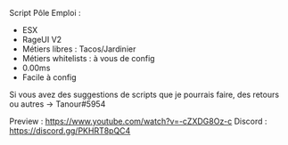 Script Pôle Emploi :
- ESX
- RageUI V2
- Métiers libres : Tacos/Jardinier
- Métiers whitelists : à vous de config
- 0.00ms
- Facile à config

Si vous avez des suggestions de scripts que je pourrais faire, des retours ou autres → Tanour#5954

Preview : https://www.youtube.com/watch?v=-cZXDG8Oz-c
Discord : https://discord.gg/PKHRT8pQC4
